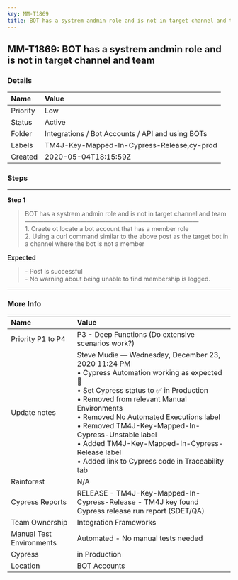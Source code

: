```yaml
---
key: MM-T1869
title: BOT has a systrem andmin role and is not in target channel and team
---
```


## MM-T1869: BOT has a systrem andmin role and is not in target channel and team

### Details

| Name     | Value                                            |
| :------- | :----------------------------------------------- |
| Priority | Low                                              |
| Status   | Active                                           |
| Folder   | Integrations / Bot Accounts / API and using BOTs |
| Labels   | TM4J-Key-Mapped-In-Cypress-Release,cy-prod       |
| Created  | 2020-05-04T18:15:59Z                             |

### Steps

<hr/>

**Step 1**

> <article>BOT has a systrem andmin role and is not in target channel and team<br />&mdash;&mdash;&mdash;&mdash;&mdash;&mdash;&mdash;&mdash;&mdash;&mdash;&mdash;&mdash;&mdash;&mdash;&mdash;&mdash;&mdash;&mdash;&mdash;&mdash;&mdash;&mdash;&mdash;&mdash;&mdash;&mdash;&mdash;&mdash;<br />1. Craete ot locate a bot account that has a member role<br />2. Using a curl command similar to the above post as the target bot in a channel where the bot is not a member</article>

**Expected**

> <article>- Post is successful<br />- No warning about being unable to find membership is logged.</article>

<hr/>

### More Info

| Name                     | Value                                                                                                                                                                                                                                                                                                                                                                                                 |
| :----------------------- | :---------------------------------------------------------------------------------------------------------------------------------------------------------------------------------------------------------------------------------------------------------------------------------------------------------------------------------------------------------------------------------------------------- |
| Priority P1 to P4        | P3 - Deep Functions (Do extensive scenarios work?)                                                                                                                                                                                                                                                                                                                                                    |
| Update notes             | Steve Mudie — Wednesday, December 23, 2020 11:24 PM<br>• Cypress Automation working as expected 🎉<br>• Set Cypress status to ✅ in Production<br>• Removed from relevant Manual Environments<br>• Removed No Automated Executions label<br>• Removed TM4J-Key-Mapped-In-Cypress-Unstable label<br>• Added TM4J-Key-Mapped-In-Cypress-Release label<br>• Added link to Cypress code in Traceability tab |
| Rainforest               | N/A                                                                                                                                                                                                                                                                                                                                                                                                   |
| Cypress Reports          | RELEASE - TM4J-Key-Mapped-In-Cypress-Release - TM4J key found Cypress release run report (SDET/QA)                                                                                                                                                                                                                                                                                                    |
| Team Ownership           | Integration Frameworks                                                                                                                                                                                                                                                                                                                                                                                |
| Manual Test Environments | Automated - No manual tests needed                                                                                                                                                                                                                                                                                                                                                                    |
| Cypress                  | in Production                                                                                                                                                                                                                                                                                                                                                                                         |
| Location                 | BOT Accounts                                                                                                                                                                                                                                                                                                                                                                                          |
